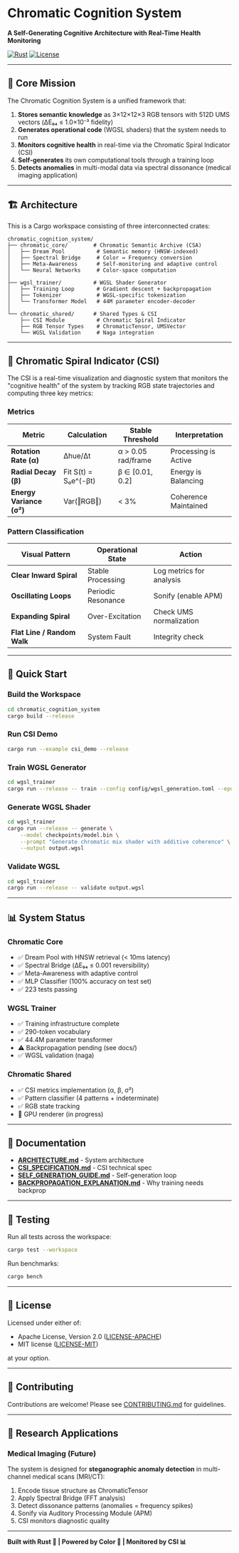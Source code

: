 # Chromatic Cognition System

**A Self-Generating Cognitive Architecture with Real-Time Health Monitoring**

[![Rust](https://img.shields.io/badge/rust-2021-orange.svg)](https://www.rust-lang.org/)
[![License](https://img.shields.io/badge/license-MIT%2FApache--2.0-blue.svg)](LICENSE)

---

## 🎯 **Core Mission**

The Chromatic Cognition System is a unified framework that:

1. **Stores semantic knowledge** as 3×12×12×3 RGB tensors with 512D UMS vectors (ΔE₉₄ ≤ 1.0×10⁻³ fidelity)
2. **Generates operational code** (WGSL shaders) that the system needs to run
3. **Monitors cognitive health** in real-time via the Chromatic Spiral Indicator (CSI)
4. **Self-generates** its own computational tools through a training loop
5. **Detects anomalies** in multi-modal data via spectral dissonance (medical imaging application)

---

## 🏗️ **Architecture**

This is a Cargo workspace consisting of three interconnected crates:

```
chromatic_cognition_system/
├── chromatic_core/        # Chromatic Semantic Archive (CSA)
│   ├── Dream Pool          # Semantic memory (HNSW-indexed)
│   ├── Spectral Bridge     # Color ↔ Frequency conversion
│   ├── Meta-Awareness      # Self-monitoring and adaptive control
│   └── Neural Networks     # Color-space computation
│
├── wgsl_trainer/          # WGSL Shader Generator
│   ├── Training Loop       # Gradient descent + backpropagation
│   ├── Tokenizer           # WGSL-specific tokenization
│   └── Transformer Model   # 44M parameter encoder-decoder
│
└── chromatic_shared/      # Shared Types & CSI
    ├── CSI Module          # Chromatic Spiral Indicator
    ├── RGB Tensor Types    # ChromaticTensor, UMSVector
    └── WGSL Validation     # Naga integration
```

---

## 🎨 **Chromatic Spiral Indicator (CSI)**

The CSI is a real-time visualization and diagnostic system that monitors the "cognitive health" of the system by tracking RGB state trajectories and computing three key metrics:

### Metrics

| Metric | Calculation | Stable Threshold | Interpretation |
|--------|-------------|------------------|----------------|
| **Rotation Rate (α)** | Δhue/Δt | α > 0.05 rad/frame | Processing is Active |
| **Radial Decay (β)** | Fit S(t) = S₀e^(-βt) | β ∈ [0.01, 0.2] | Energy is Balancing |
| **Energy Variance (σ²)** | Var(‖RGB‖) | < 3% | Coherence Maintained |

### Pattern Classification

| Visual Pattern | Operational State | Action |
|----------------|-------------------|--------|
| **Clear Inward Spiral** | Stable Processing | Log metrics for analysis |
| **Oscillating Loops** | Periodic Resonance | Sonify (enable APM) |
| **Expanding Spiral** | Over-Excitation | Check UMS normalization |
| **Flat Line / Random Walk** | System Fault | Integrity check |

---

## 🚀 **Quick Start**

### Build the Workspace

```bash
cd chromatic_cognition_system
cargo build --release
```

### Run CSI Demo

```bash
cargo run --example csi_demo --release
```

### Train WGSL Generator

```bash
cd wgsl_trainer
cargo run --release -- train --config config/wgsl_generation.toml --epochs 100
```

### Generate WGSL Shader

```bash
cd wgsl_trainer
cargo run --release -- generate \
    --model checkpoints/model.bin \
    --prompt "Generate chromatic mix shader with additive coherence" \
    --output output.wgsl
```

### Validate WGSL

```bash
cd wgsl_trainer
cargo run --release -- validate output.wgsl
```

---

## 📊 **System Status**

### Chromatic Core
- ✅ Dream Pool with HNSW retrieval (< 10ms latency)
- ✅ Spectral Bridge (ΔE₉₄ ≤ 0.001 reversibility)
- ✅ Meta-Awareness with adaptive control
- ✅ MLP Classifier (100% accuracy on test set)
- ✅ 223 tests passing

### WGSL Trainer
- ✅ Training infrastructure complete
- ✅ 290-token vocabulary
- ✅ 44.4M parameter transformer
- ⚠️ Backpropagation pending (see docs/)
- ✅ WGSL validation (naga)

### Chromatic Shared
- ✅ CSI metrics implementation (α, β, σ²)
- ✅ Pattern classifier (4 patterns + indeterminate)
- ✅ RGB state tracking
- 🚧 GPU renderer (in progress)

---

## 📖 **Documentation**

- **[ARCHITECTURE.md](docs/ARCHITECTURE.md)** - System architecture
- **[CSI_SPECIFICATION.md](docs/CSI_SPECIFICATION.md)** - CSI technical spec
- **[SELF_GENERATION_GUIDE.md](docs/SELF_GENERATION_GUIDE.md)** - Self-generation loop
- **[BACKPROPAGATION_EXPLANATION.md](wgsl_trainer/docs/BACKPROPAGATION_EXPLANATION.md)** - Why training needs backprop

---

## 🧪 **Testing**

Run all tests across the workspace:

```bash
cargo test --workspace
```

Run benchmarks:

```bash
cargo bench
```

---

## 📜 **License**

Licensed under either of:

- Apache License, Version 2.0 ([LICENSE-APACHE](LICENSE-APACHE))
- MIT license ([LICENSE-MIT](LICENSE-MIT))

at your option.

---

## 🤝 **Contributing**

Contributions are welcome! Please see [CONTRIBUTING.md](CONTRIBUTING.md) for guidelines.

---

## 🔬 **Research Applications**

### Medical Imaging (Future)

The system is designed for **steganographic anomaly detection** in multi-channel medical scans (MRI/CT):

1. Encode tissue structure as ChromaticTensor
2. Apply Spectral Bridge (FFT analysis)
3. Detect dissonance patterns (anomalies = frequency spikes)
4. Sonify via Auditory Processing Module (APM)
5. CSI monitors diagnostic quality

---

**Built with Rust 🦀 | Powered by Color 🎨 | Monitored by CSI 📊**
